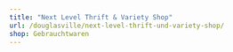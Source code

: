 ```yaml
---
title: "Next Level Thrift & Variety Shop"
url: /douglasville/next-level-thrift-und-variety-shop/
shop: Gebrauchtwaren
---
```

